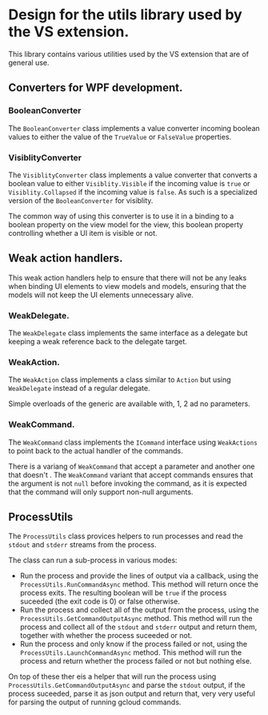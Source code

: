 # Design for the utils library used by the VS extension.

This library contains various utilities used by the VS extension that
are of general use.

## Converters for WPF development.

### BooleanConverter
The `BooleanConverter` class implements a value converter incoming boolean values to either the value of the `TrueValue` or `FalseValue` properties.

### VisiblityConverter
The `VisiblityConverter` class implements a value converter that converts a boolean value to either `Visiblity.Visible` if the incoming value is `true` or `Visiblity.Collapsed` if the incoming value is `false`. As such is a specialized version of the `BooleanConverter` for visiblity.

The common way of using this converter is to use it in a binding to a boolean property on the view model for the view, this boolean property controlling whether a UI item is visible or not.

## Weak action handlers.
This weak action handlers help to ensure that there will not be any leaks when binding UI elements to view models and models, ensuring that the models will not keep the UI elements unnecessary alive.

### WeakDelegate.
The `WeakDelegate` class implements the same interface as a delegate but keeping a weak reference back to the delegate target.

### WeakAction.
The `WeakAction` class implements a class similar to `Action` but using `WeakDelegate` instead of a regular delegate.

Simple overloads of the generic are available with, 1, 2 ad no parameters.

### WeakCommand.
The `WeakCommand` class implements the `ICommand` interface using `WeakActions` to point back to the actual handler of the commands.

There is a variang of `WeakCommand` that accept a parameter and another one that doesn't . The `WeakCommand` variant that accept commands ensures that the argument is not `null` before invoking the command, as it is expected that the command will only support non-null arguments.

## ProcessUtils
The `ProcessUtils` class provices helpers to run processes and read the `stdout` and `stderr` streams from the process.

The class can run a sub-process in various modes:
* Run the process and provide the lines of output via a callback, using the `ProcessUtils.RunCommandAsync` method. This method will return once the process exits. The resulting boolean will be `true` if the process suceeded (the exit code is 0) or false otherwise.
* Run the process and collect all of the output from the process, using the `ProcessUtils.GetCommandOutputAsync` method. This method will run the process and collect all of the `stdout` and `stderr` output and return them, together with whether the process suceeded or not.
* Run the process and only know if the process failed or not, using the `ProcessUtils.LaunchCommandAsync` method. This method will run the process and return whether the process failed or not but nothing else.

On top of these ther eis a helper that will run the process using `ProcessUtils.GetCommandOutputAsync` and parse the `stdout` output, if the process suceeded, parse it as json output and return that, very very useful for parsing the output of running gcloud commands.
